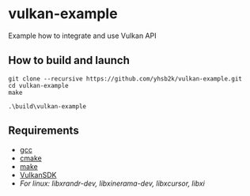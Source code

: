 # vulkan-example
Example how to integrate and use Vulkan API


## How to build and launch
```
git clone --recursive https://github.com/yhsb2k/vulkan-example.git
cd vulkan-example
make

.\build\vulkan-example
```

## Requirements
* [gcc](https://gcc.gnu.org)
* [cmake](https://cmake.org)
* [make](https://www.gnu.org/software/make)
* [VulkanSDK](https://vulkan.lunarg.com/sdk/home)
* *For linux: libxrandr-dev, libxinerama-dev, libxcursor, libxi*
